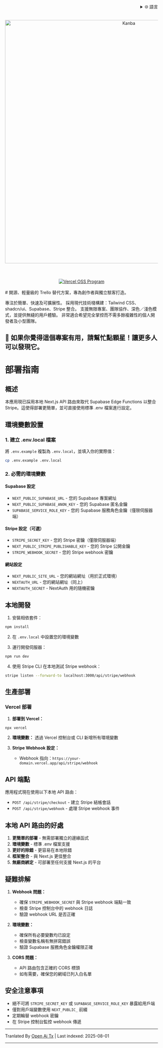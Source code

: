 <div align="right">
  <details>
    <summary >🌐 語言</summary>
    <div>
      <div align="center">
        <a href="https://openaitx.github.io/view.html?user=Uaghazade1&project=kanba&lang=en">English</a>
        | <a href="https://openaitx.github.io/view.html?user=Uaghazade1&project=kanba&lang=zh-CN">简体中文</a>
        | <a href="https://openaitx.github.io/view.html?user=Uaghazade1&project=kanba&lang=zh-TW">繁體中文</a>
        | <a href="https://openaitx.github.io/view.html?user=Uaghazade1&project=kanba&lang=ja">日本語</a>
        | <a href="https://openaitx.github.io/view.html?user=Uaghazade1&project=kanba&lang=ko">한국어</a>
        | <a href="https://openaitx.github.io/view.html?user=Uaghazade1&project=kanba&lang=hi">हिन्दी</a>
        | <a href="https://openaitx.github.io/view.html?user=Uaghazade1&project=kanba&lang=th">ไทย</a>
        | <a href="https://openaitx.github.io/view.html?user=Uaghazade1&project=kanba&lang=fr">Français</a>
        | <a href="https://openaitx.github.io/view.html?user=Uaghazade1&project=kanba&lang=de">Deutsch</a>
        | <a href="https://openaitx.github.io/view.html?user=Uaghazade1&project=kanba&lang=es">Español</a>
        | <a href="https://openaitx.github.io/view.html?user=Uaghazade1&project=kanba&lang=it">Itapano</a>
        | <a href="https://openaitx.github.io/view.html?user=Uaghazade1&project=kanba&lang=ru">Русский</a>
        | <a href="https://openaitx.github.io/view.html?user=Uaghazade1&project=kanba&lang=pt">Português</a>
        | <a href="https://openaitx.github.io/view.html?user=Uaghazade1&project=kanba&lang=nl">Nederlands</a>
        | <a href="https://openaitx.github.io/view.html?user=Uaghazade1&project=kanba&lang=pl">Polski</a>
        | <a href="https://openaitx.github.io/view.html?user=Uaghazade1&project=kanba&lang=ar">العربية</a>
        | <a href="https://openaitx.github.io/view.html?user=Uaghazade1&project=kanba&lang=fa">فارسی</a>
        | <a href="https://openaitx.github.io/view.html?user=Uaghazade1&project=kanba&lang=tr">Türkçe</a>
        | <a href="https://openaitx.github.io/view.html?user=Uaghazade1&project=kanba&lang=vi">Tiếng Việt</a>
        | <a href="https://openaitx.github.io/view.html?user=Uaghazade1&project=kanba&lang=id">Bahasa Indonesia</a>
      </div>
    </div>
  </details>
</div>

<div align="center">
  <br />
<br />
<a href="https://kanba.co">
  <img alt="Kanba" src="https://www.kanba.co/dark-hero.png" style=" width: 800px " />
</a>
    <br />
<br />
</div>

<div align="center">
  <br />
<br />
<a href="https://vercel.com/oss">
  <img alt="Vercel OSS Program" src="https://vercel.com/oss/program-badge.svg" />
</a>
    <br />
<br />
</div>
# 開源、輕量級的 Trello 替代方案，專為創作者與獨立駭客打造。

專注於簡單、快速及可擴展性。
採用現代技術棧構建：Tailwind CSS、shadcn/ui、Supabase、Stripe 整合。
支援無限專案、團隊協作、深色／淺色模式，並提供無縫的用戶體驗。
非常適合希望完全掌控而不需多餘複雜性的個人開發者及小型團隊。

## 🌟 如果你覺得這個專案有用，請幫忙點顆星！讓更多人可以發現它。

# 部署指南

## 概述
本應用現已採用本地 Next.js API 路由來取代 Supabase Edge Functions 以整合 Stripe。這使得部署更簡單，並可直接使用標準 .env 檔案進行設定。

## 環境變數設置

### 1. 建立 .env.local 檔案
將 `.env.example` 複製為 `.env.local`，並填入你的實際值：


```bash
cp .env.example .env.local
```

### 2. 必需的環境變數

#### Supabase 設定
- `NEXT_PUBLIC_SUPABASE_URL` - 您的 Supabase 專案網址
- `NEXT_PUBLIC_SUPABASE_ANON_KEY` - 您的 Supabase 匿名金鑰
- `SUPABASE_SERVICE_ROLE_KEY` - 您的 Supabase 服務角色金鑰（僅限伺服器端）

#### Stripe 設定（可選）
- `STRIPE_SECRET_KEY` - 您的 Stripe 密鑰（僅限伺服器端）
- `NEXT_PUBLIC_STRIPE_PUBLISHABLE_KEY` - 您的 Stripe 公開金鑰
- `STRIPE_WEBHOOK_SECRET` - 您的 Stripe webhook 密鑰

#### 網站設定
- `NEXT_PUBLIC_SITE_URL` - 您的網站網址（用於正式環境）
- `NEXTAUTH_URL` - 您的網站網址（同上）
- `NEXTAUTH_SECRET` - NextAuth 用的隨機密鑰

## 本地開發

1. 安裝相依套件：
```bash
npm install
```

2. 在 `.env.local` 中設置您的環境變數

3. 運行開發伺服器：
```bash
npm run dev
```

4. 使用 Stripe CLI 在本地測試 Stripe webhook：
```bash
stripe listen --forward-to localhost:3000/api/stripe/webhook
```

## 生產部署


### Vercel 部署

1. **部署到 Vercel：**
```bash
npx vercel
```
2. **環境變數：**
   透過 Vercel 控制台或 CLI 新增所有環境變數

3. **Stripe Webhook 設定：**
   - Webhook 指向：`https://your-domain.vercel.app/api/stripe/webhook`

## API 端點

應用程式現在使用以下本地 API 路由：

- `POST /api/stripe/checkout` - 建立 Stripe 結帳會話
- `POST /api/stripe/webhook` - 處理 Stripe webhook 事件

## 本地 API 路由的好處

1. **更簡單的部署** - 無需部署獨立的邊緣函式
2. **環境變數** - 標準 .env 檔案支援
3. **更好的除錯** - 更容易在本地除錯
4. **框架整合** - 與 Next.js 更佳整合
5. **無廠商綁定** - 可部署至任何支援 Next.js 的平台

## 疑難排解

1. **Webhook 問題：**
   - 確保 `STRIPE_WEBHOOK_SECRET` 與 Stripe webhook 端點一致
   - 檢查 Stripe 控制台中的 webhook 日誌
   - 驗證 webhook URL 是否正確

2. **環境變數：**
   - 確保所有必要變數均已設定
   - 檢查變數名稱有無拼寫錯誤
   - 驗證 Supabase 服務角色金鑰權限正確

3. **CORS 問題：**
   - API 路由包含正確的 CORS 標頭
   - 如有需要，確保您的網域已列入白名單

## 安全注意事項

- 絕不可將 `STRIPE_SECRET_KEY` 或 `SUPABASE_SERVICE_ROLE_KEY` 暴露給用戶端
- 僅對用戶端變數使用 `NEXT_PUBLIC_` 前綴
- 定期輪替 webhook 密鑰
- 在 Stripe 控制台監控 webhook 傳遞



---

Tranlated By [Open Ai Tx](https://github.com/OpenAiTx/OpenAiTx) | Last indexed: 2025-08-01

---